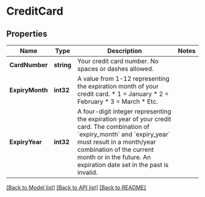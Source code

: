 # CreditCard

## Properties
Name | Type | Description | Notes
------------ | ------------- | ------------- | -------------
**CardNumber** | **string** | Your credit card number. No spaces or dashes allowed. | 
**ExpiryMonth** | **int32** | A value from 1-12 representing the expiration month of your credit card.    * 1 &#x3D; January   * 2 &#x3D; February   * 3 &#x3D; March   * Etc.  | 
**ExpiryYear** | **int32** | A four-digit integer representing the expiration year of your credit card. The combination of &#x60;expiry_month&#x60; and &#x60;expiry_year&#x60; must result in a month/year combination of the current month or in the future. An expiration date set in the past is invalid.  | 

[[Back to Model list]](../README.md#documentation-for-models) [[Back to API list]](../README.md#documentation-for-api-endpoints) [[Back to README]](../README.md)


